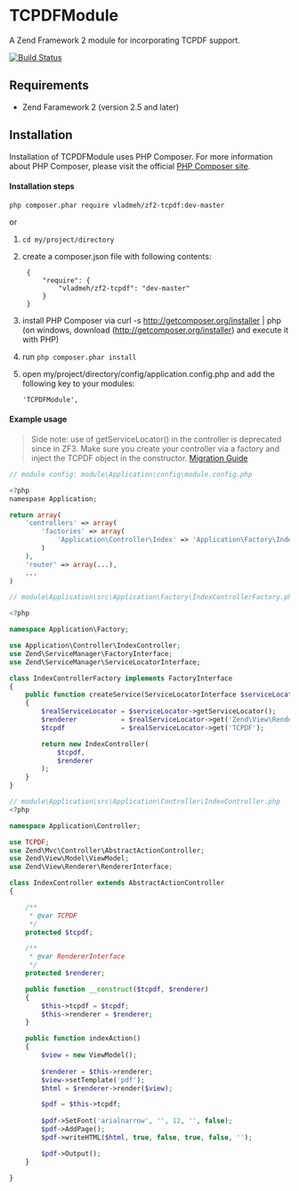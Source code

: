 # TCPDFModule

A Zend Framework 2 module for incorporating TCPDF support.

[![Build Status](https://travis-ci.org/vladmeh/zf2-tcpdf.svg?branch=master)](https://travis-ci.org/vladmeh/zf2-tcpdf)

## Requirements

* Zend Faramework 2 (version 2.5 and later)

## Installation

Installation of TCPDFModule uses PHP Composer. For more information about PHP Composer, please visit the official [PHP Composer site](http://getcomposer.org/).

#### Installation steps

```php composer.phar require vladmeh/zf2-tcpdf:dev-master```

or

    
1. ```cd my/project/directory```

2. create a composer.json file with following contents:

    ```
     {
         "require": {
             "vladmeh/zf2-tcpdf": "dev-master"
         }
     }
    ```

3. install PHP Composer via curl -s http://getcomposer.org/installer | php (on windows, download (http://getcomposer.org/installer) and execute it with PHP)

4. run ```php composer.phar install```

5. open my/project/directory/config/application.config.php and add the following key to your modules:

     ```
     'TCPDFModule',
     ```
    
#### Example usage

> Side note: use of getServiceLocator() in the controller is deprecated since in ZF3. Make sure you create your controller via a factory and inject the TCPDF object in the constructor. 
> [Migration Guide](http://zendframework.github.io/zend-servicemanager/migration/#factories)

```php
// module config: module\Application\config\module.config.php

<?php
namespase Application;

return array(
    'controllers' => array(
        'factories' => array(
            'Application\Controller\Index' => 'Application\Factory\IndexControllerFactory',
        )
    ),
    'router' => array(...),
    ...
)
```

```php
// module\Application\src\Application\Factory\IndexControllerFactory.php

<?php

namespace Application\Factory;

use Application\Controller\IndexController;
use Zend\ServiceManager\FactoryInterface;
use Zend\ServiceManager\ServiceLocatorInterface;

class IndexControllerFactory implements FactoryInterface
{
    public function createService(ServiceLocatorInterface $serviceLocator)
    {
        $realServiceLocator = $serviceLocator->getServiceLocator();
        $renderer           = $realServiceLocator->get('Zend\View\Renderer\RendererInterface');
        $tcpdf              = $realServiceLocator->get('TCPDF');

        return new IndexController(
            $tcpdf,
            $renderer
        );
    }
}
```

```php
// module\Application\src\Application\Controller\IndexController.php
<?php

namespace Application\Controller;

use TCPDF;
use Zend\Mvc\Controller\AbstractActionController;
use Zend\View\Model\ViewModel;
use Zend\View\Renderer\RendererInterface;

class IndexController extends AbstractActionController
{

    /**
     * @var TCPDF
     */
    protected $tcpdf;

    /**
     * @var RendererInterface
     */
    protected $renderer;

    public function __construct($tcpdf, $renderer)
    {
        $this->tcpdf = $tcpdf;
        $this->renderer = $renderer;
    }

    public function indexAction()
    {
        $view = new ViewModel();
        
        $renderer = $this->renderer;
        $view->setTemplate('pdf');
        $html = $renderer->render($view);

        $pdf = $this->tcpdf;
        
        $pdf->SetFont('arialnarrow', '', 12, '', false);
        $pdf->AddPage();
        $pdf->writeHTML($html, true, false, true, false, '');

        $pdf->Output();
    }

}

```




